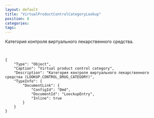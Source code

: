 ```yaml
---
layout: default
title: "VirtualProductControlCategoryLookup"
position: 8
categories: 
tags: 
---
```


Категория контроля виртуального лекарственного средства.

 

```
{
	"Type": "Object",
	"Caption": "Virtual product control category",
	"Description": "Категория контроля виртуального лекарственного средства (LOOKUP.CONTROL_DRUG_CATEGORY)",
	"TypeInfo": {
		"DocumentLink": {
			"ConfigId": "Dmd",
			"DocumentId": "LoockupEntry",
			"Inline": true
		}
	}
}
```

 

 

